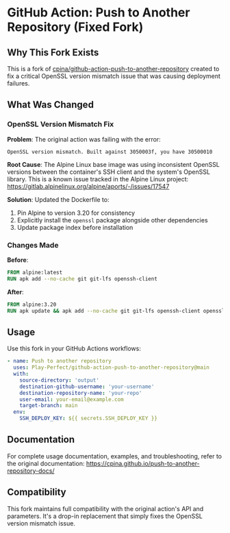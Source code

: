 # GitHub Action: Push to Another Repository (Fixed Fork)

## Why This Fork Exists

This is a fork of [cpina/github-action-push-to-another-repository](https://github.com/cpina/github-action-push-to-another-repository) created to fix a critical OpenSSL version mismatch issue that was causing deployment failures.

## What Was Changed

### OpenSSL Version Mismatch Fix

**Problem**: The original action was failing with the error:
```
OpenSSL version mismatch. Built against 3050003f, you have 30500010
```

**Root Cause**: The Alpine Linux base image was using inconsistent OpenSSL versions between the container's SSH client and the system's OpenSSL library. This is a known issue tracked in the Alpine Linux project: https://gitlab.alpinelinux.org/alpine/aports/-/issues/17547

**Solution**: Updated the Dockerfile to:
1. Pin Alpine to version 3.20 for consistency
2. Explicitly install the `openssl` package alongside other dependencies
3. Update package index before installation

### Changes Made

**Before**:
```dockerfile
FROM alpine:latest
RUN apk add --no-cache git git-lfs openssh-client
```

**After**:
```dockerfile
FROM alpine:3.20
RUN apk update && apk add --no-cache git git-lfs openssh-client openssl
```

## Usage

Use this fork in your GitHub Actions workflows:

```yaml
- name: Push to another repository
  uses: Play-Perfect/github-action-push-to-another-repository@main
  with:
    source-directory: 'output'
    destination-github-username: 'your-username'
    destination-repository-name: 'your-repo'
    user-email: your-email@example.com
    target-branch: main
  env:
    SSH_DEPLOY_KEY: ${{ secrets.SSH_DEPLOY_KEY }}
```

## Documentation

For complete usage documentation, examples, and troubleshooting, refer to the original documentation:
https://cpina.github.io/push-to-another-repository-docs/

## Compatibility

This fork maintains full compatibility with the original action's API and parameters. It's a drop-in replacement that simply fixes the OpenSSL version mismatch issue.
